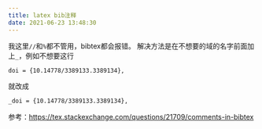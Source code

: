 ```yaml
---
title: latex bib注释
date: 2021-06-23 13:48:30
---
```


我这里```//```和```%```都不管用，bibtex都会报错。
解决方法是在不想要的域的名字前面加上```_```，例如不想要这行
```tex
doi = {10.14778/3389133.3389134},
```
就改成
```tex
_doi = {10.14778/3389133.3389134},
```

参考：<https://tex.stackexchange.com/questions/21709/comments-in-bibtex>
